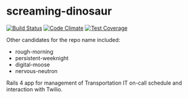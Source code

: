 # screaming-dinosaur
[![Build Status](https://travis-ci.org/umts/screaming-dinosaur.svg?branch=master)](https://travis-ci.org/umts/screaming-dinosaur)
[![Code Climate](https://codeclimate.com/github/umts/garrulous-garbanzo/badges/gpa.svg)](https://codeclimate.com/github/umts/garrulous-garbanzo)
[![Test Coverage](https://codeclimate.com/github/umts/garrulous-garbanzo/badges/coverage.svg)](https://codeclimate.com/github/umts/garrulous-garbanzo/coverage)

Other candidates for the repo name included:

+ rough-morning
+ persistent-weeknight
+ digital-moose
+ nervous-neutron

Rails 4 app for management of Transportation IT on-call schedule and interaction with Twilio.
